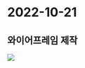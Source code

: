# 2022-10-21

## 와이어프레임 제작

![](C:\Users\SSAFY\Desktop\PJT\자율프로젝트\S07P31A503\TIL_JungHyun_221021.aasets\와이어프레임.PNG)
